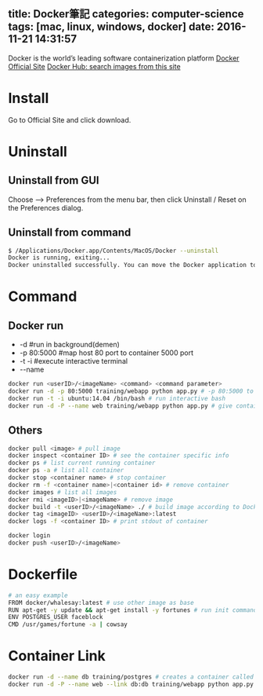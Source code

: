 title: Docker筆記
categories: computer-science
tags: [mac, linux, windows, docker]
date: 2016-11-21 14:31:57
---
<!-- toc -->

Docker is the world’s leading software containerization platform
[Docker Official Site](https://www.docker.com/)
[Docker Hub: search images from this site](https://hub.docker.com/)

<!--more-->
# Install
Go to Official Site and click download.

# Uninstall
## Uninstall from GUI
Choose  –> Preferences from the menu bar, then click Uninstall / Reset on the Preferences dialog.
## Uninstall from command
``` sh
$ /Applications/Docker.app/Contents/MacOS/Docker --uninstall
Docker is running, exiting...
Docker uninstalled successfully. You can move the Docker application to the trash.
```

# Command
## Docker run
+ -d #run in background(demen)
+ -p 80:5000 #map host 80 port to container 5000 port
+ -t -i #execute interactive terminal
+ --name <container name>

``` sh
docker run <userID>/<imageName> <command> <command parameter>
docker run -d -p 80:5000 training/webapp python app.py # -p 80:5000 to map container 5000 port to host 80 post, -d to run in background
docker run -t -i ubuntu:14.04 /bin/bash # run interactive bash
docker run -d -P --name web training/webapp python app.py # give container a name
```
## Others

``` sh
docker pull <image> # pull image
docker inspect <container ID> # see the container specific info
docker ps # list current running container
docker ps -a # list all container
docker stop <container name> # stop container
docker rm -f <container name>|<container id> # remove container
docker images # list all images
docker rmi <imageID>|<imageName> # remove image
docker build -t <userID>/<imageName> ./ # build image according to Dockfile
docker tag <imageID> <userID>/<imageName>:latest
docker logs -f <container ID> # print stdout of container

docker login
docker push <userID>/<imageName>
```

# Dockerfile
``` sh
# an easy example
FROM docker/whalesay:latest # use other image as base
RUN apt-get -y update && apt-get install -y fortunes # run init command
ENV POSTGRES_USER faceblock
CMD /usr/games/fortune -a | cowsay
```

# Container Link
``` sh
docker run -d --name db training/postgres # creates a container called db, which contains a PostgreSQL database.
docker run -d -P --name web --link db:db training/webapp python app.py # create a web container and link it with db container
```
